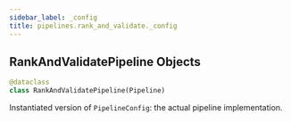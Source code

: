 ```yaml
---
sidebar_label: _config
title: pipelines.rank_and_validate._config
---
```


## RankAndValidatePipeline Objects

```python
@dataclass
class RankAndValidatePipeline(Pipeline)
```

Instantiated version of `PipelineConfig`: the actual pipeline
implementation.

